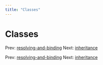 ```yaml
---
title: "Classes"
---
```


# Classes

Prev: [resolving-and-binding](resolving-and-binding.md)
Next: [inheritance](inheritance.md)

Prev: [resolving-and-binding](resolving-and-binding.md)
Next: [inheritance](inheritance.md)
